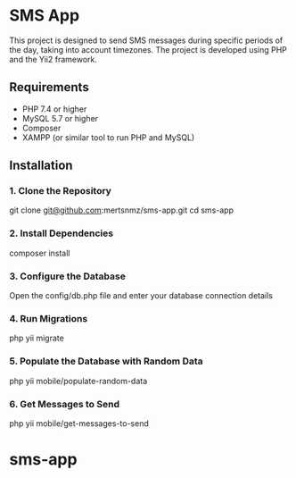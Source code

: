 # SMS App

This project is designed to send SMS messages during specific periods of the day, taking into account timezones. The project is developed using PHP and the Yii2 framework.

## Requirements

- PHP 7.4 or higher
- MySQL 5.7 or higher
- Composer
- XAMPP (or similar tool to run PHP and MySQL)

## Installation

### 1. Clone the Repository
git clone git@github.com:mertsnmz/sms-app.git
cd sms-app

### 2. Install Dependencies
composer install

### 3. Configure the Database
Open the config/db.php file and enter your database connection details

### 4. Run Migrations
php yii migrate

### 5. Populate the Database with Random Data
php yii mobile/populate-random-data

### 6. Get Messages to Send
php yii mobile/get-messages-to-send
# sms-app
